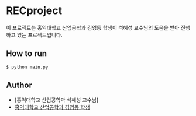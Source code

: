 # RECproject

이 프로젝트는 홍익대학교 산업공학과 김영동 학생이 석혜성 교수님의 도움을 받아 진행하고 있는 프로젝트입니다.

## How to run
```bash
$ python main.py
```

## Author
* [홍익대학교 산업공학과 석혜성 교수님]
* [홍익대학교 산업공학과 김영동 학생](https://github.com/KimYoungDong2)
